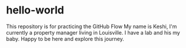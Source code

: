 # hello-world
This repository is for practicing the GitHub Flow
My name is Keshi, I'm currently a property manager living in Louisville. I have a lab and his my baby. Happy to be here and explore this journey. 

